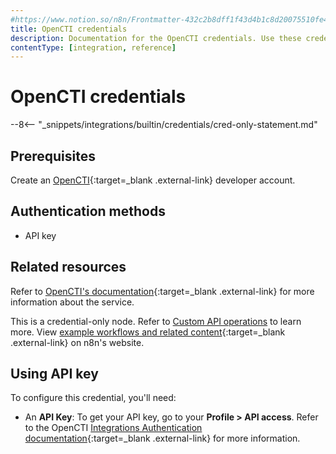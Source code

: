 ```yaml
---
#https://www.notion.so/n8n/Frontmatter-432c2b8dff1f43d4b1c8d20075510fe4
title: OpenCTI credentials
description: Documentation for the OpenCTI credentials. Use these credentials to authenticate OpenCTI in n8n, a workflow automation platform.
contentType: [integration, reference]
---
```


# OpenCTI credentials

--8<-- "_snippets/integrations/builtin/credentials/cred-only-statement.md"

## Prerequisites

Create an [OpenCTI](https://filigran.io/solutions/open-cti/){:target=_blank .external-link} developer account.

## Authentication methods

- API key

## Related resources

Refer to [OpenCTI's documentation](https://docs.opencti.io/latest/){:target=_blank .external-link} for more information about the service.

This is a credential-only node. Refer to [Custom API operations](/integrations/custom-operations/) to learn more. View [example workflows and related content](https://n8n.io/integrations/opencti/){:target=_blank .external-link} on n8n's website.

## Using API key

To configure this credential, you'll need:

- An **API Key**: To get your API key, go to your **Profile > API access**. Refer to the OpenCTI [Integrations Authentication documentation](https://docs.opencti.io/latest/deployment/integrations/#authentication){:target=_blank .external-link} for more information.